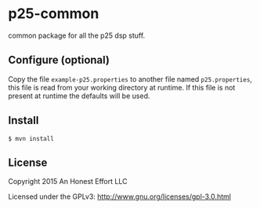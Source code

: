 # p25-common

common package for all the p25 dsp stuff.

## Configure (optional)
Copy the file `example-p25.properties` to another file named `p25.properties`,
this file is read from your working directory at runtime. If this file is not
present at runtime the defaults will be used.

## Install
```
$ mvn install
```

## License

Copyright 2015 An Honest Effort LLC

Licensed under the GPLv3: http://www.gnu.org/licenses/gpl-3.0.html

